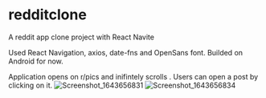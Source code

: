 # redditclone
A reddit app clone project with React Navite

Used React Navigation, axios, date-fns and OpenSans font. Builded on Android for now.

Application opens on r/pics and inifintely scrolls . Users can open a post by clicking on it.
![Screenshot_1643656831](https://user-images.githubusercontent.com/18601583/151858729-a8f7da8c-6ea3-42c4-a0f1-857d98b34913.png)
![Screenshot_1643656834](https://user-images.githubusercontent.com/18601583/151858805-21924cb6-e695-4d8a-8510-3a1e8317c39e.png)
